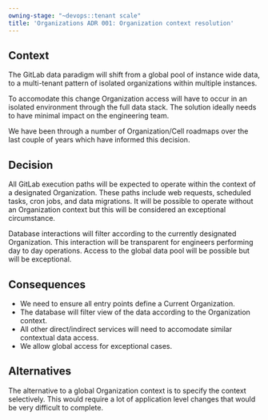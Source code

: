 ```yaml
---
owning-stage: "~devops::tenant scale"
title: 'Organizations ADR 001: Organization context resolution'
---
```


## Context

The GitLab data paradigm will shift from a global pool of instance wide data, to a multi-tenant pattern of isolated organizations within multiple instances.

To accomodate this change Organization access will have to occur in an isolated environment through the full data stack. The solution ideally needs to have minimal impact on the engineering team.

We have been through a number of Organization/Cell roadmaps over the last couple of years which have informed this decision.

## Decision

All GitLab execution paths will be expected to operate within the context of a designated Organization. These paths include web requests, scheduled tasks, cron jobs, and data migrations. It will be possible to operate without an Organization context but this will be considered an exceptional circumstance.

Database interactions will filter according to the currently designated Organization. This interaction will be transparent for engineers performing day to day operations. Access to the global data pool will be possible but will be exceptional.

## Consequences

- We need to ensure all entry points define a Current Organization.
- The database will filter view of the data according to the Organization context.
- All other direct/indirect services will need to accomodate similar contextual data access.
- We allow global access for exceptional cases.

## Alternatives

The alternative to a global Organization context is to specify the context selectively. This would require a lot of application level changes that would be very difficult to complete.
